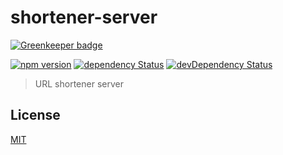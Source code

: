 # shortener-server

[![Greenkeeper badge](https://badges.greenkeeper.io/lgaticaq/shortener-server.svg)](https://greenkeeper.io/)

[![npm version](https://img.shields.io/npm/v/shortener-server.svg?style=flat-square)](https://www.npmjs.com/package/shortener-server)
[![dependency Status](https://img.shields.io/david/lgaticaq/shortener-server.svg?style=flat-square)](https://david-dm.org/lgaticaq/shortener-server#info=dependencies)
[![devDependency Status](https://img.shields.io/david/dev/lgaticaq/shortener-server.svg?style=flat-square)](https://david-dm.org/lgaticaq/shortener-server#info=devDependencies)

> URL shortener server

## License

[MIT](https://tldrlegal.com/license/mit-license)
